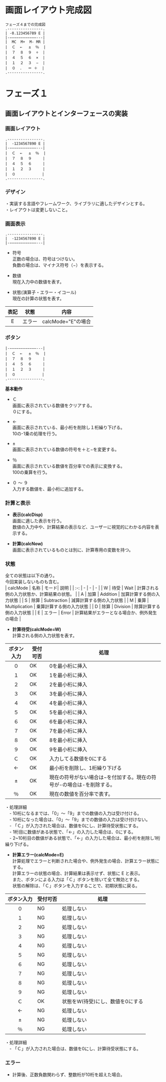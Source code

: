 # 画面レイアウト完成図
```
フェーズ４までの完成図
.----------------.
| -0.123456789 E |
|-−−−−−−−−−−−−---|
|  MC  M+  M- MR |
|  Ｃ  ←   ±  ％  |
|  ７  ８  ９  ÷  |
|  ４  ５  ６  ×  |　
|  １  ２  ３  −  |
|  ０  ．  ＝ ＋  |
.----------------.
```
# フェーズ１
## 画面レイアウトとインターフェースの実装
### **画面レイアウト**
```
.----------------.
|  -1234567890 E |
|-−−−−−−−−−−−−---|
|  Ｃ  ←   ±  ％  |
|  ７  ８  ９     |
|  ４  ５  ６     |
|  １  ２  ３     |
|  ０            |
.----------------.
```
### **デザイン**
・実装する言語やフレームワーク、ライブラリに適したデザインとする。  
・レイアウトは変更しないこと。

### **画面表示**
```
.----------------.
|  -1234567890 E |
|-−−−−−−−−−−−−---|
```
- 符号  
正数の場合は、符号はつけない。  
負数の場合は、マイナス符号（−）を表示する。  

- 数値  
現在入力中の数値を表す。  

- 状態(演算子・エラー・イコール)  
現在の計算の状態を表す。  

| 表記 | 状態 | 内容 |
| :-: | :-: | - |
| E | エラー | calcMode="E"の場合 | 

### **ボタン**
```
|-−−−−−−−−−−−−---|
|  Ｃ  ←   ±  ％  |
|  ７  ８  ９     |
|  ４  ５  ６     |
|  １  ２  ３     |
|  ０            |
.----------------.
```
**基本動作**  
- Ｃ  
画面に表示されている数値をクリアする。  
０にする。  

- ←  
画面に表示されている、最小桁を削除し１桁繰り下げる。  
10の-1乗の処理を行う。  

- ±  
画面に表示されている数値の符号を＋と−を変更する。  

- ％  
画面に表示されている数値を百分率での表示に変換する。  
100の乗算を行う。

- ０ 〜 ９  
入力する数値を、最小桁に追加する。  

### **計算と表示**
- **表示(calcDisp)**  
画面に適した表示を行う。  
数値の入力中や、計算結果の表示など、ユーザーに視覚的にわかる内容を表示する。  

- **計算(calcNow)**  
画面に表示されているものとは別に、計算専用の変数を持つ。  

### **状態**
全ての状態は以下の通り。  
今回実装しないものも含む。  
| calcMode | 名称 | モード| 説明 | 
| :-: | - | - | - | 
| W | 待受 | Wait | 計算される側の入力状態か、計算結果の状態。 | 
| A | 加算 | Addition | 加算計算する側の入力状態 | 
| S | 除算 | Subtraction | 減算計算する側の入力状態 | 
| M | 乗算 | Multiplication | 乗算計算する側の入力状態 | 
| D | 除算 | Division | 除算計算する側の入力状態 | 
| E | エラー | Error | 計算結果がエラーとなる場合か、例外発生の場合 | 

- **計算待受(calcMode=W)**  
計算される側の入力状態を表す。  

| ボタン入力 | 受付可否 | 処理 | 
| :-: | - | - | 
| ０ | OK | 0を最小桁に挿入 | 
| １ | OK | 1を最小桁に挿入 | 
| ２ | OK | 2を最小桁に挿入 | 
| ３ | OK | 3を最小桁に挿入 | 
| ４ | OK | 4を最小桁に挿入 | 
| ５ | OK | 5を最小桁に挿入 | 
| ６ | OK | 6を最小桁に挿入 | 
| ７ | OK | 7を最小桁に挿入 | 
| ８ | OK | 8を最小桁に挿入 | 
| ９ | OK | 9を最小桁に挿入 | 
| Ｃ | OK | 入力してる数値を0にする | 
| ← | OK | 最小桁を削除し、1桁繰り下げる | 
| ± | OK | 現在の符号がない場合は−を付加する。現在の符号が-の場合は-を削除する。| 
| ％ | OK | 現在の数値を百分率で表す。 | 

・処理詳細  
　- 10桁になるまでは、「0」〜「9」までの数値の入力は受け付ける。  
　- 10桁になった場合は、「0」〜「9」までの数値の入力は受け付けない。  
　- 「Ｃ」が入力された場合は、数値を0にし、計算待受状態にする。  
　- 1桁目に数値がある状態で、「←」の入力した場合は、0にする。  
　- 2~10桁目の数値がある状態で、「←」の入力した場合は、最小桁を削除し1桁繰り下げる。  

- **計算エラー(calcMode=E)**  
計算処理でエラーと判断された場合や、例外発生の場合、計算エラー状態にする。  
計算エラーの状態の場合、計算結果は表示せず、状態に E と表示。  
また、ボタンによる入力は「Ｃ」ボタンを除いて全て無効とする。  
状態の解除は、「Ｃ」ボタンを入力することで、初期状態に戻る。  

| ボタン入力 | 受付可否 | 処理 | 
| :-: | - | - |
| ０ | NG | 処理しない |
| １ | NG | 処理しない |
| ２ | NG | 処理しない |
| ３ | NG | 処理しない |
| ４ | NG | 処理しない |
| ５ | NG | 処理しない |
| ６ | NG | 処理しない |
| ７ | NG | 処理しない |
| ８ | NG | 処理しない |
| ９ | NG | 処理しない |
| Ｃ | OK | 状態をW(待受)にし、数値を0にする |
| ← | NG | 処理しない |
| ± | NG | 処理しない |
| ％ | NG | 処理しない |

・処理詳細  
　- 「Ｃ」が入力された場合は、数値を0にし、計算待受状態にする。  

### **エラー**
- 計算後、正数負数関わらず、整数桁が10桁を超えた場合。

